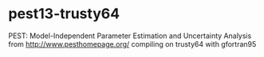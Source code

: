 # pest13-trusty64
PEST: Model-Independent Parameter Estimation and Uncertainty Analysis from http://www.pesthomepage.org/ compiling on trusty64 with gfortran95
